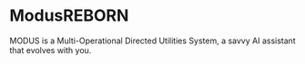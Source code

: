 # ModusREBORN
 MODUS is a Multi-Operational Directed Utilities System, a savvy AI assistant that evolves with you.

